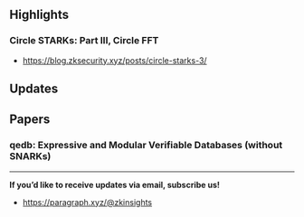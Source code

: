 ## Highlights
### Circle STARKs: Part III, Circle FFT
- <https://blog.zksecurity.xyz/posts/circle-starks-3/>

## Updates

## Papers

### qedb: Expressive and Modular Verifiable Databases (without SNARKs)

---
**If you’d like to receive updates via email, subscribe us!**

- <https://paragraph.xyz/@zkinsights>
